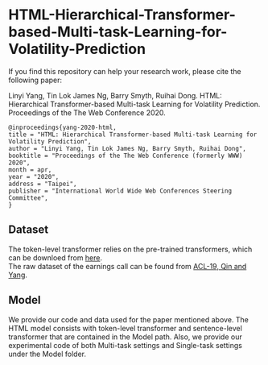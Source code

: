 # HTML-Hierarchical-Transformer-based-Multi-task-Learning-for-Volatility-Prediction

If you find this repository can help your research work, please cite the following paper:


Linyi Yang, Tin Lok James Ng, Barry Smyth, Ruihai Dong. HTML: Hierarchical Transformer-based Multi-task Learning for Volatility Prediction. Proceedings of the The Web Conference 2020.

    @inproceedings{yang-2020-html,
    title = "HTML: Hierarchical Transformer-based Multi-task Learning for Volatility Prediction",
    author = "Linyi Yang, Tin Lok James Ng, Barry Smyth, Ruihai Dong",
    booktitle = "Proceedings of the The Web Conference (formerly WWW) 2020",
    month = apr,
    year = "2020",
    address = "Taipei",
    publisher = "International World Wide Web Conferences Steering Committee",
    }
    
## Dataset    
The token-level transformer relies on the pre-trained transformers, which can be downloed from [here](https://huggingface.co/).
<br>The raw dataset of the earnings call can be found from [ACL-19, Qin and Yang](https://github.com/GeminiLn/EarningsCall_Dataset).

## Model
We provide our code and data used for the paper mentioned above. The HTML model consists with token-level transformer and sentence-level transformer that are contained in the Model path. Also, we provide our experimental code of both Multi-task settings and Single-task settings under the Model folder.
